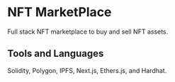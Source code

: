 # NFT MarketPlace

Full stack NFT marketplace to buy and sell NFT assets.

## Tools and Languages
Solidity, Polygon, IPFS, Next.js, Ethers.js, and Hardhat.

